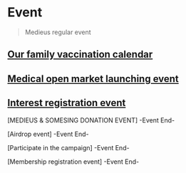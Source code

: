 # Event
> Medieus regular event

## [Our family vaccination calendar](https://medieus.com/medi_diary/vd/vd_default.asp/ "event in progress")

## [Medical open market launching event](https://medieus.com/product/checkup/checkup.asp/ "event in progress")

## [Interest registration event](https://medieus.com/ "event in progress")

[MEDIEUS & SOMESING DONATION EVENT] -Event End-

[Airdrop event] -Event End-

[Participate in the campaign] -Event End-

[Membership registration event] -Event End-
